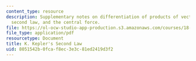 ```yaml
---
content_type: resource
description: Supplementary notes on differentiation of products of vectors, Kepler's
  second law, and the central force.
file: https://ol-ocw-studio-app-production.s3.amazonaws.com/courses/18-02-multivariable-calculus-fall-2007/8051542b0fcaf8ec3e3c81ed2419d3f2_kepler_secnd_law.pdf
file_type: application/pdf
resourcetype: Document
title: K. Kepler's Second Law
uid: 8051542b-0fca-f8ec-3e3c-81ed2419d3f2
---
```

